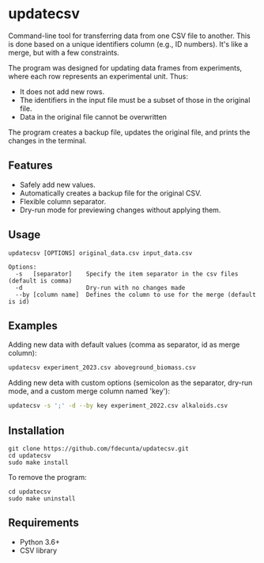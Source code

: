 # updatecsv

Command-line tool for transferring data from one CSV file to another. This is done based on a unique identifiers column (e.g., ID numbers). It's like a merge, but with a few constraints.

The program was designed for updating data frames from experiments, where each row represents an experimental unit. Thus:

- It does not add new rows.
- The identifiers in the input file must be a subset of those in the original file.
- Data in the original file cannot be overwritten

The program creates a backup file, updates the original file, and prints the changes in the terminal.

## Features

- Safely add new values.
- Automatically creates a backup file for the original CSV.
- Flexible column separator.
- Dry-run mode for previewing changes without applying them.

## Usage 

```
updatecsv [OPTIONS] original_data.csv input_data.csv

Options:
  -s   [separator]    Specify the item separator in the csv files (default is comma)
  -d                  Dry-run with no changes made
  --by [column name]  Defines the column to use for the merge (default is id)
```

## Examples

Adding new data with default values (comma as separator, id as merge column):

```bash
updatecsv experiment_2023.csv aboveground_biomass.csv
```

Adding new deta with custom options (semicolon as the separator, dry-run mode, and a custom merge column named 'key'):


```bash
updatecsv -s ';' -d --by key experiment_2022.csv alkaloids.csv
```


## Installation

```shell
git clone https://github.com/fdecunta/updatecsv.git
cd updatecsv
sudo make install
```

To remove the program:

```shell
cd updatecsv
sudo make uninstall
```

## Requirements

- Python 3.6+
- CSV library

